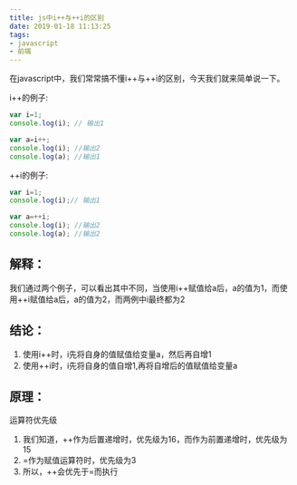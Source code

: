 ```yaml
---
title: js中i++与++i的区别
date: 2019-01-18 11:13:25
tags: 
- javascript
- 前端
---
```


在javascript中，我们常常搞不懂i++与++i的区别，今天我们就来简单说一下。
<!-- more -->

i++的例子:
``` javascript
var i=1;
console.log(i); // 输出1

var a=i++;
console.log(i); //输出2
console.log(a); //输出1
```

++i的例子:
``` javascript
var i=1;
console.log(i);// 输出1

var a=++i;
console.log(i); //输出2
console.log(a); //输出2
```

## 解释：
我们通过两个例子，可以看出其中不同，当使用i++赋值给a后，a的值为1，而使用++i赋值给a后，a的值为2，而两例中i最终都为2

## 结论：
1. 使用i++时，i先将自身的值赋值给变量a，然后再自增1
2. 使用++i时，i先将自身的值自增1,再将自增后的值赋值给变量a

## 原理：
运算符优先级
1. 我们知道，++作为后置递增时，优先级为16，而作为前置递增时，优先级为15
2. =作为赋值运算符时，优先级为3
3. 所以，++会优先于=而执行